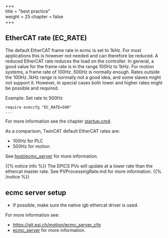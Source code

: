 +++  
title = "best practice"   
weight = 25
chapter = false  
+++  

## EtherCAT rate (EC_RATE)
The default EtherCAT frame rate in ecmc is set to 1kHz. For most applications this is however not needed and can therefore be reduced. A reduced EtherCAT rate reduces the load on the controller. In general, a good value for the frame rate is in the range 100Hz to 1kHz. For motion systems, a frame rate of 100Hz..500Hz is normally enough. Rates outside the 100Hz..1kHz range is normally not a good idea, and some slaves might not support it. However, in special cases both lower and higher rates might be possible and required.

Example: Set rate to 500Hz
```
require ecmccfg "EC_RATE=500"
...
```
For more information see the chapter [startup.cmd](../startup/).

As a comparison, TwinCAT default EtherCAT rates are:
* 100Hz for PLC
* 500Hz for motion

See [host/ecmc_server](../../knowledgebase/host/) for more information.

{{% notice info %}}
The EPICS PVs will update at a lower rate than the ethercat master rate. See PVProcessingRate.md for more information.
{{% /notice %}}

## ecmc server setup
* If possible, make sure the native igb ethercat driver is used.

For more information see:
* https://git.psi.ch/motion/ecmc_server_cfg
* [ecmc_server](../../knowledgebase/hardware/host/) for more information.
